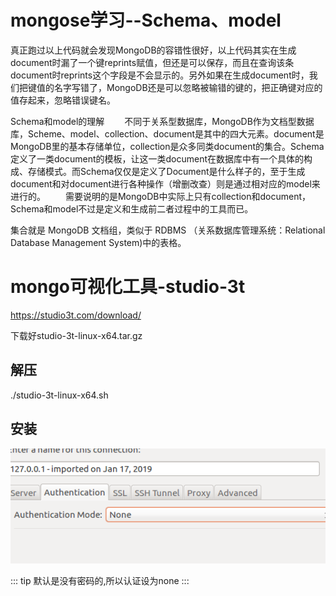 # mongose学习--Schema、model
真正跑过以上代码就会发现MongoDB的容错性很好，以上代码其实在生成document时漏了一个键reprints赋值，但还是可以保存，而且在查询该条document时reprints这个字段是不会显示的。另外如果在生成document时，我们把键值的名字写错了，MongoDB还是可以忽略被输错的键的，把正确键对应的值存起来，忽略错误键名。

Schema和model的理解
　　不同于关系型数据库，MongoDB作为文档型数据库，Scheme、model、collection、document是其中的四大元素。document是MongoDB里的基本存储单位，collection是众多同类document的集合。Schema定义了一类document的模板，让这一类document在数据库中有一个具体的构成、存储模式。而Schema仅仅是定义了Document是什么样子的，至于生成document和对document进行各种操作（增删改查）则是通过相对应的model来进行的。
　　需要说明的是MongoDB中实际上只有collection和document，Schema和model不过是定义和生成前二者过程中的工具而已。

集合就是 MongoDB 文档组，类似于 RDBMS （关系数据库管理系统：Relational Database Management System)中的表格。


# mongo可视化工具-studio-3t

https://studio3t.com/download/

下载好studio-3t-linux-x64.tar.gz
## 解压
./studio-3t-linux-x64.sh

## 安装

![avatar](../public/mongo.png)

::: tip
默认是没有密码的,所以认证设为none
:::